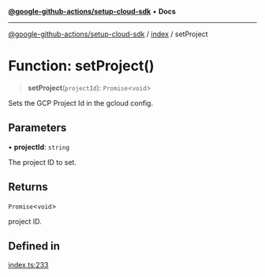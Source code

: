 [**@google-github-actions/setup-cloud-sdk**](../../README.md) • **Docs**

***

[@google-github-actions/setup-cloud-sdk](../../modules.md) / [index](../README.md) / setProject

# Function: setProject()

> **setProject**(`projectId`): `Promise`\<`void`\>

Sets the GCP Project Id in the gcloud config.

## Parameters

• **projectId**: `string`

The project ID to set.

## Returns

`Promise`\<`void`\>

project ID.

## Defined in

[index.ts:233](https://github.com/google-github-actions/setup-cloud-sdk/blob/main/src/index.ts#L233)
